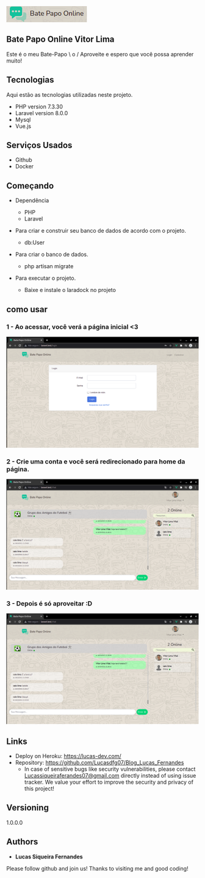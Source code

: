 
![Logo of the project](https://github.com/vitorllimaa/Chat-RealTime-Vue.js/blob/master/public/img/fotos%20site%20bate%20papo/logo.png?raw=true)


## Bate Papo Online Vitor Lima
Este é o meu Bate-Papo \ o /
Aproveite e espero que você possa aprender muito!


## Tecnologias 

Aqui estão as tecnologias utilizadas neste projeto.

* PHP version  7.3.30
* Laravel version 8.0.0
* Mysql
* Vue.js

## Serviços Usados

* Github
* Docker


## Começando

* Dependência
  - PHP  
  - Laravel

* Para criar e construir seu banco de dados de acordo com o projeto.
  - db:User

* Para criar o banco de dados.
  - php artisan migrate
  
* Para executar o projeto.
  - Baixe e instale o laradock no projeto

## como usar

### 1 - Ao acessar, você verá a página inicial <3

![Homepage image](https://github.com/vitorllimaa/Chat-RealTime-Vue.js/blob/master/public/img/fotos%20site%20bate%20papo/tela%20de%20login.png?raw=true)

### 2 - Crie uma conta e você será redirecionado para home da página.

![Post show](https://github.com/vitorllimaa/Chat-RealTime-Vue.js/blob/master/public/img/fotos%20site%20bate%20papo/bate%20papo.png?raw=true)


### 3 - Depois é só aproveitar :D

![Post show](https://github.com/vitorllimaa/Chat-RealTime-Vue.js/blob/master/public/img/fotos%20site%20bate%20papo/bate%20papo.png?raw=true)



## Links
  - Deploy on Heroku: https://lucas-dev.com/
  - Repository: https://github.com/Lucasdfg07/Blog_Lucas_Fernandes
    - In case of sensitive bugs like security vulnerabilities, please contact
      Lucassiqueiraferandes07@gmail.com directly instead of using issue tracker. We value your effort
      to improve the security and privacy of this project!

  ## Versioning

  1.0.0.0


  ## Authors

  * **Lucas Siqueira Fernandes** 

  Please follow github and join us!
  Thanks to visiting me and good coding!
